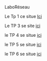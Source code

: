 LaboRéseau

Le Tp 1 ce situe [Ici](https://github.com/StevenDias33/LaboR-seau/tree/master/TP%201)

Le TP 3 se site [ici](https://github.com/StevenDias33/LaboR-seau/tree/master/TP%203)

le TP 4 se situe [ici](https://github.com/StevenDias33/LaboR-seau/tree/master/TP%204)

le TP 5 se situe [ici](https://github.com/StevenDias33/LaboR-seau/tree/master/TP%205)

le TP 6 se situe [ici](https://github.com/StevenDias33/LaboR-seau/tree/master/TP%206)

